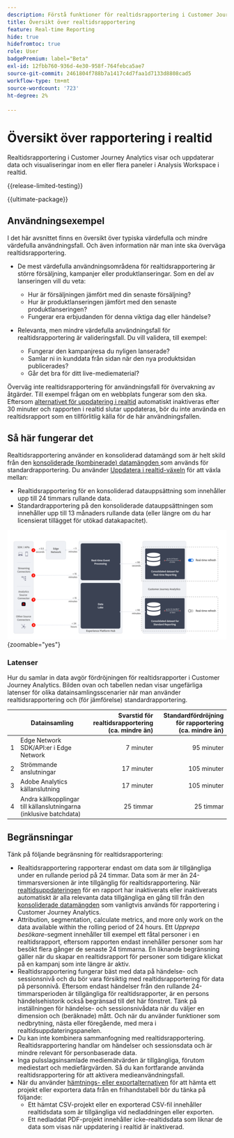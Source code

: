 ```yaml
---
description: Förstå funktioner för realtidsrapportering i Customer Journey Analytics.
title: Översikt över realtidsrapportering
feature: Real-time Reporting
hide: true
hidefromtoc: true
role: User
badgePremium: label="Beta"
exl-id: 12fbb760-936d-4e30-958f-764febca5ae7
source-git-commit: 2461804f788b7a1417c4d7faa1d7133d8808cad5
workflow-type: tm+mt
source-wordcount: '723'
ht-degree: 2%

---
```


# Översikt över rapportering i realtid

Realtidsrapportering i Customer Journey Analytics visar och uppdaterar data och visualiseringar inom en eller flera paneler i Analysis Workspace i realtid.

{{release-limited-testing}}

{{ultimate-package}}

## Användningsexempel

I det här avsnittet finns en översikt över typiska värdefulla och mindre värdefulla användningsfall. Och även information när man inte ska överväga realtidsrapportering.

* De mest värdefulla användningsområdena för realtidsrapportering är större försäljning, kampanjer eller produktlanseringar.
Som en del av lanseringen vill du veta:

   * Hur är försäljningen jämfört med din senaste försäljning?
   * Hur är produktlanseringen jämfört med den senaste produktlanseringen?
   * Fungerar era erbjudanden för denna viktiga dag eller händelse?

* Relevanta, men mindre värdefulla användningsfall för realtidsrapportering är valideringsfall.
Du vill validera, till exempel:

   * Fungerar den kampanjresa du nyligen lanserade?
   * Samlar ni in kunddata från sidan när den nya produktsidan publicerades?
   * Går det bra för ditt live-mediematerial?

Överväg inte realtidsrapportering för användningsfall för övervakning av åtgärder. Till exempel frågan om en webbplats fungerar som den ska. Eftersom [alternativet för uppdatering i realtid](use-real-time.md) automatiskt inaktiveras efter 30 minuter och rapporten i realtid slutar uppdateras, bör du inte använda en realtidsrapport som en tillförlitlig källa för de här användningsfallen.

## Så här fungerar det

Realtidsrapportering använder en konsoliderad datamängd som är helt skild från den [konsoliderade (kombinerade) datamängden ](/help/connections/combined-dataset.md) som används för standardrapportering. Du använder [Uppdatera i realtid-växeln](use-real-time.md) för att växla mellan:

* Realtidsrapportering för en konsoliderad datauppsättning som innehåller upp till 24 timmars rullande data.
* Standardrapportering på den konsoliderade datauppsättningen som innehåller upp till 13 månaders rullande data (eller längre om du har licensierat tillägget för utökad datakapacitet).

![Realtidsrapportering](assets/real-time-reporting-latencies.svg){zoomable="yes"}

### Latenser

Hur du samlar in data avgör fördröjningen för realtidsrapporter i Customer Journey Analytics. Bilden ovan och tabellen nedan visar ungefärliga latenser för olika datainsamlingsscenarier när man använder realtidsrapportering och (för jämförelse) standardrapportering.

| | Datainsamling | Svarstid för realtidsrapportering <br/> (ca. mindre än) | Standardfördröjning för rapportering <br/> (ca. mindre än) |
|:---:|---|--:|--:|
| 1 | Edge Network SDK/API:er i Edge Network | 7 minuter | 95 minuter |
| 2 | Strömmande anslutningar | 17 minuter | 105 minuter |
| 3 | Adobe Analytics källanslutning | 17 minuter | 105 minuter |
| 4 | Andra källkopplingar till källanslutningarna (inklusive batchdata) | 25 timmar | 25 timmar |


## Begränsningar

Tänk på följande begränsning för realtidsrapportering:

* Realtidsrapportering rapporterar endast om data som är tillgängliga under en rullande period på 24 timmar. Data som är mer än   24-timmarsversionen är inte tillgänglig för realtidsrapportering. När [realtidsuppdateringen](use-real-time.md) för en rapport har inaktiverats eller inaktiverats automatiskt är alla relevanta data tillgängliga en gång till från den [konsoliderade datamängden](/help/connections/combined-dataset.md) som vanligtvis används för rapportering i Customer Journey Analytics.
* Attribution, segmentation, calculate metrics, and more only work on the data available within the rolling period of 24 hours. Ett *Upprepa besökare*-segment innehåller till exempel ett fåtal personer i en realtidsrapport, eftersom rapporten endast innehåller personer som har besökt flera gånger de senaste 24 timmarna. En liknande begränsning gäller när du skapar en realtidsrapport för personer som tidigare klickat på en kampanj som inte längre är aktiv.
* Realtidsrapportering fungerar bäst med data på händelse- och sessionsnivå och du bör vara försiktig med realtidsrapportering för data på personnivå. Eftersom endast händelser från den rullande 24-timmarsperioden är tillgängliga för realtidsrapporter, är en persons händelsehistorik också begränsad till det här fönstret. Tänk på inställningen för händelse- och sessionsnivådata när du väljer en dimension och (beräknade) mått. Och när du använder funktioner som nedbrytning, nästa eller föregående, med mera i realtidsuppdateringspanelen.
* Du kan inte kombinera sammanfogning med realtidsrapportering. Realtidsrapportering handlar om händelser och sessionsdata och är mindre relevant för personbaserade data.
* Inga pulsslagsinsamlade mediemätvärden är tillgängliga, förutom mediestart och mediefärgvärden. Så du kan fortfarande använda realtidsrapportering för att aktivera medieanvändningsfall.
* När du använder [hämtnings- eller exportalternativen](/help/analysis-workspace/export/download-send.md) för att hämta ett projekt eller exportera data från en frihandstabell bör du tänka på följande:
   * Ett hämtat CSV-projekt eller en exporterad CSV-fil innehåller realtidsdata som är tillgängliga vid nedladdningen eller exporten.
   * Ett nedladdat PDF-projekt innehåller icke-realtidsdata som liknar de data som visas när uppdatering i realtid är inaktiverad.
